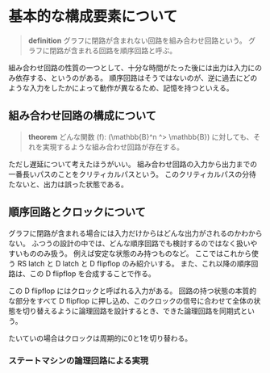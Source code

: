 # 基本的な構成要素について
> **definition**
> グラフに閉路が含まれない回路を組み合わせ回路という。
> グラフに閉路が含まれる回路を順序回路と呼ぶ。

組み合わせ回路の性質の一つとして、十分な時間がたった後には出力は入力にのみ依存する、というのがある。
順序回路はそうではないのが、逆に過去にどのような入力をしたかによって動作が異なるため、記憶を持つといえる。

## 組み合わせ回路の構成について

> **theorem**
> どんな関数 \(f\): \(\mathbb{B}^n ^> \mathbb{B}\) に対しても、それを実現するような組み合わせ回路が存在する。

ただし遅延について考えたほうがいい。
組み合わせ回路の入力から出力までの一番長いパスのことをクリティカルパスという。
このクリティカルパスの分待たないと、出力は誤った状態である。

## 順序回路とクロックについて
グラフに閉路が含まれる場合には入力だけからはどんな出力がされるのかわからない。
ふつうの設計の中では、どんな順序回路でも検討するのではなく扱いやすいもののみ扱う。
例えば安定な状態のみ持つものなど。
ここではこれから使う RS latch と D latch と D flipflop のみ紹介いする。
また、これ以降の順序回路は、この D flipflop を合成することで作る。

この D flipflop にはクロックと呼ばれる入力がある。
回路の持つ状態の本質的な部分をすべて D flipflop に押し込め、このクロックの信号に合わせて全体の状態を切り替えるように論理回路を設計するとき、できた論理回路を同期式という。

たいていの場合はクロックは周期的に0と1を切り替わる。

### ステートマシンの論理回路による実現
